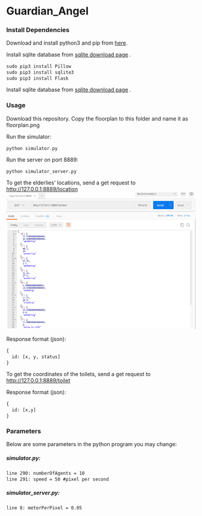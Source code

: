 # Guardian_Angel
### Install Dependencies
Download and install python3 and pip from [here](https://www.python.org/downloads).

Install sqlite database from [sqlite download page](http://www.sqlite.org/download.html) .
```
sudo pip3 install Pillow
sudo pip3 install sqlite3
sudo pip3 install Flask
```
Install sqlite database from [sqlite download page](http://www.sqlite.org/download.html) .

### Usage

Download this repository.
Copy the floorplan to this folder and name it as floorplan.png

Run the simulator:
```
python simulator.py
```

Run the server on port 8889:
```
python simulator_server.py
```

To get the elderlies' locations, send a get request to http://127.0.0.1:8889/location
![](https://github.com/MaxPoon/Guardian_Angel/blob/master/response.png) 

Response format (json):
```
{
  id: [x, y, status]
}
```

To get the coordinates of the toilets, send a get request to http://127.0.0.1:8889/toilet

Response format (json):
```
{
  id: [x,y]
} 
```

### Parameters
Below are some parameters in the python program you may change:
##### simulator.py:
```
line 290: numberOfAgents = 10
line 291: speed = 50 #pixel per second
```
##### simulator_server.py:
```
line 8: meterPerPixel = 0.05
```
